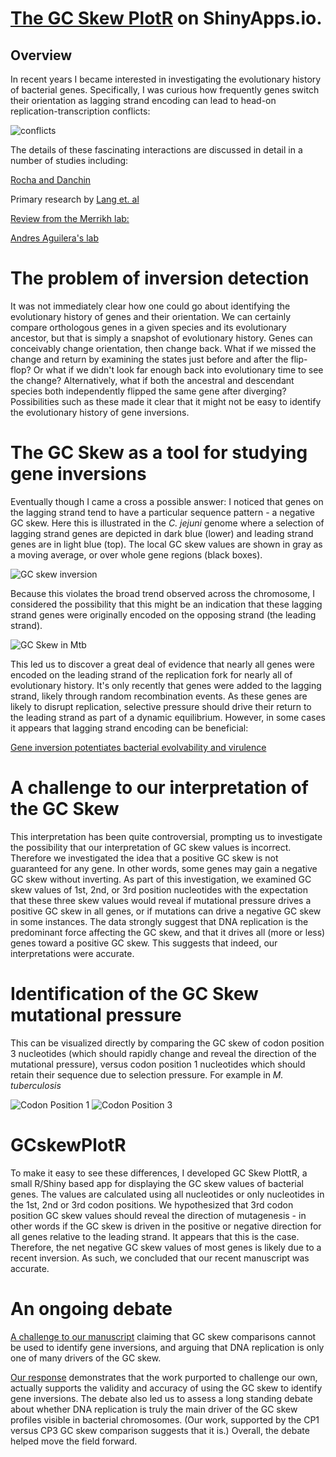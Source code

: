 # [The GC Skew PlotR](https://the1stmartian.shinyapps.io/NYCDA-Shiny/) on ShinyApps.io.


## Overview

In recent years I became interested in investigating the evolutionary history of bacterial genes. Specifically, I was curious how frequently genes switch their orientation as lagging strand encoding can lead to head-on replication-transcription conflicts:

![conflicts](https://github.com/The1stMartian/RShiny_GCskew/blob/master/www/conflicts.png)

The details of these fascinating interactions are discussed in detail in a number of studies including:

[Rocha and Danchin](https://pubmed.ncbi.nlm.nih.gov/14602916/)

Primary research by [Lang et. al](https://pubmed.ncbi.nlm.nih.gov/28802046/)

[Review from the Merrikh lab:](https://pubmed.ncbi.nlm.nih.gov/29856930/)

[Andres Aguilera's lab](https://pubmed.ncbi.nlm.nih.gov/15775982/)


# The problem of inversion detection

It was not immediately clear how one could go about identifying the evolutionary history of genes and their orientation. We can certainly compare orthologous genes in a given species and its evolutionary ancestor, but that is simply a snapshot of evolutionary history. Genes can conceivably change orientation, then change back. What if we missed the change and return by examining the states just before and after the flip-flop? Or what if we didn't look far enough back into evolutionary time to see the change? Alternatively, what if both the ancestral and descendant species both independently flipped the same gene after diverging? Possibilities such as these made it clear that it might not be easy to identify the evolutionary history of gene inversions. 

# The GC Skew as a tool for studying gene inversions

Eventually though I came a cross a possible answer: I noticed that genes on the lagging strand tend to have a particular sequence pattern - a negative GC skew. Here this is illustrated in the <i>C. jejuni</i> genome where a selection of lagging strand genes are depicted in dark blue (lower) and leading strand genes are in light blue (top). The local GC skew values are shown in gray as a moving average, or over whole gene regions (black boxes).   

![GC skew inversion](https://github.com/The1stMartian/RShiny_GCskew/blob/master/www/GCskew.png)

Because this violates the broad trend observed across the chromosome, I considered the possibility that this might be an indication that these lagging strand genes were originally encoded on the opposing strand (the leading strand).

![GC Skew in Mtb](https://github.com/The1stMartian/RShiny_GCskew/blob/master/www/GCskewDiagram.png)

This led us to discover a great deal of evidence that nearly all genes were encoded on the leading strand of the replication fork for nearly all of evolutionary history. It's only recently that genes were added to the lagging strand, likely through random recombination events. As these genes are likely to disrupt replication, selective pressure should drive their return to the leading strand as part of a dynamic equilibrium. However, in some cases it appears that lagging strand encoding can be beneficial:

[Gene inversion potentiates bacterial evolvability and virulence](https://pubmed.ncbi.nlm.nih.gov/30405125/)

# A challenge to our interpretation of the GC Skew

This interpretation has been quite controversial, prompting us to investigate the possibility that our interpretation of GC skew values is incorrect. Therefore we investigated the idea that a positive GC skew is not guaranteed for any gene. In other words, some genes may gain a negative GC skew without inverting. As part of this investigation, we examined GC skew values of 1st, 2nd, or 3rd position nucleotides with the expectation that these three skew values would reveal if mutational pressure drives a positive GC skew in all genes, or if mutations can drive a negative GC skew in some instances. The data strongly suggest that DNA replication is the predominant force affecting the GC skew, and that it drives all (more or less) genes toward a positive GC skew. This suggests that indeed, our interpretations were accurate. 

# Identification of the GC Skew mutational pressure

This can be visualized directly by comparing the GC skew of codon position 3 nucleotides (which should rapidly change and reveal the direction of the mutational pressure), versus codon position 1 nucleotides which should retain their sequence due to selection pressure. For example in <i>M. tuberculosis</i>

![Codon Position 1](https://github.com/The1stMartian/RShiny_GCskew/blob/master/www/Graph1.png)
![Codon Position 3](https://github.com/The1stMartian/RShiny_GCskew/blob/master/www/CP3.png)

# GCskewPlotR
To make it easy to see these differences, I developed GC Skew PlottR, a small R/Shiny based app for displaying the GC skew values of bacterial genes. The values are calculated using all nucleotides or only nucleotides in the 1st, 2nd or 3rd codon positions. We hypothesized that 3rd codon position GC skew values should reveal the direction of mutagenesis - in other words if the GC skew is driven in the positive or negative direction for all genes relative to the leading strand. It appears that this is the case. Therefore, the net negative GC skew values of most genes is likely due to a recent inversion. As such, we concluded that our recent manuscript was accurate. 
 
 # An ongoing debate
 
[A challenge to our manuscript](https://www.biorxiv.org/content/10.1101/2020.01.14.906818v1) claiming that GC skew comparisons cannot be used to identify gene inversions, and arguing that DNA replication is only one of many drivers of the GC skew.

[Our response](https://www.biorxiv.org/content/10.1101/2020.05.26.117366v2.full.pdf) demonstrates that the work purported to challenge our own, actually supports the validity and accuracy of using the GC skew to identify gene inversions. The debate also led us to assess a long standing debate about whether DNA replication is truly the main driver of the GC skew profiles visible in bacterial chromosomes. (Our work, supported by the CP1 versus CP3 GC skew comparison suggests that it is.) Overall, the debate helped move the field forward.
